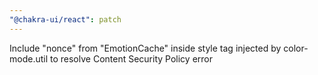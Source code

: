 ```yaml
---
"@chakra-ui/react": patch
---
```


Include "nonce" from "EmotionCache" inside style tag injected by color-mode.util
to resolve Content Security Policy error
